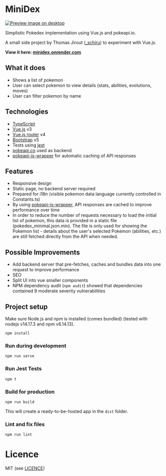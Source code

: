 # MiniDex

[![Preview image on desktop](https://user-images.githubusercontent.com/581540/126909756-8e85c098-28f7-46a4-9ea3-09429a77eba0.png)](https://minidex.onrender.com)

Simplistic Pokedex implementation using Vue.js and pokeapi.io.

A small side project by Thomas Jirout ([_schiru](https://twitter.com/_schiru)) to experiment with Vue.js.

**View it here: [minidex.onrender.com](https://minidex.onrender.com)**

## What it does
- Shows a list of pokemon
- User can select pokemon to view details (stats, abilities, evolutions,
moves)
- User can filter pokemon by name

## Technologies

- [TypeScript](https://www.typescriptlang.org/)
- [Vue.js](https://vuejs.org) v3
- [Vue.js router](https://router.vuejs.org/) v4
- [Bootstrap](https://getbootstrap.com/) v5
- Tests using [jest](https://jestjs.io/)
- [pokeapi.co](https://pokeapi.co) used as backend
- [pokeapi-js-wrapper](https://github.com/PokeAPI/pokeapi-js-wrapper) for automatic caching of API responses

## Features
- Responsive design
- Static page, no backend server required
- Prepared for i18n (visible pokemon data language currently controlled in Constants.ts)
- By using [pokeapi-js-wrapper](https://github.com/PokeAPI/pokeapi-js-wrapper), API responses are cached to improve performance over time
- In order to reduce the number of requests necessary to load the initial list of pokemon, this data is provided in a static file (pokedex_minimal.json.min). The file is only used for showing the Pokemon list - details about the user's selected Pokemon (abilities, etc.) are still fetched directly from the API when needed.


## Possible Improvements
- Add backend server that pre-fetches, caches and bundles data into one request to improve performance
- SEO
- Split UI into vue smaller components
- NPM dependency audit (`npm audit`) showed that dependencies contained 9 moderate severity vulnerabilities

## Project setup
Make sure Node.js and npm is installed (comes bundled) (tested with nodejs v14.17.3 and npm v6.14.13).

```
npm install
```

### Run during development
```
npm run serve
```

### Run Jest Tests
```
npm t
```

### Build for production
```
npm run build
```

This will create a ready-to-be-hosted app in the `dist` folder.

### Lint and fix files
```
npm run lint
```

# Licence

MIT (see [LICENCE](LICENCE))
